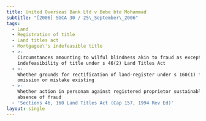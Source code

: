 ```yaml
---
title: United Overseas Bank Ltd v Bebe bte Mohammad
subtitle: "[2006] SGCA 30 / 25\_September\_2006"
tags:
  - Land
  - Registration of title
  - Land titles act
  - Mortgagee\'s indefeasible title
  - >-
    Circumstances amounting to wilful blindness akin to fraud as exception to
    indefeasibility of title under s 46(2) Land Titles Act
  - >-
    Whether grounds for rectification of land-register under s 160(1) for fraud,
    omission or mistake existing
  - >-
    Whether action in personam against registered proprietor sustainable in
    absence of fraud
  - 'Sections 46, 160 Land Titles Act (Cap 157, 1994 Rev Ed)'
layout: single
---
```


